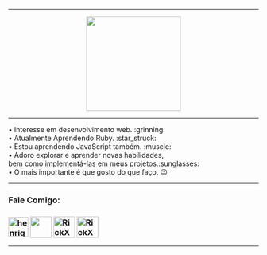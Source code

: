 

---

<div align="center">
  <a href="https://github.com/HaXavier">
  <img height="190em" src="https://github-readme-stats.vercel.app/api?username=HaXavier&show_icons=true&theme=tokyonight&include_all_commits=true&count_private=true"/><a/>
</div>

---

<div>
• Interesse em desenvolvimento web. :grinning:<br>
• Atualmente Aprendendo Ruby. :star_struck:<br>
• Estou aprendendo JavaScript também. :muscle:<br>
• Adoro explorar e aprender novas habilidades,<br> 
bem como implementá-las em meus projetos.:sunglasses:<br>
• O mais importante é que gosto do que faço. 😉<br>
<div/>

---

<div>
<h3>Fale Comigo: <h3/>
<a href="https://linkedin.com/in/henrique-alves-xavier-361709221" target="blank"><img align="center" src="https://img.icons8.com/color/344/linkedin-circled--v1.png" alt="henrique-alves-xavier-361709221"  height="40" width="40"/></a>
<a href="https://instagram.com/henrique.a_xavier" target="blank"><img align="center" src="https://img.icons8.com/fluency/344/instagram-new.png" height="43" width="43" /></a>
<a href="https://discord.gg/RickX4V13R#3234" target="blank"><img align="center" src="https://img.icons8.com/fluency/344/discord-new-logo.png" alt="RickX4V13R#3234"  height="43" width="43"/></a>
<a href="mailto:henriquexa08212@gmail.com" target="blank"><img align="center" src="https://img.icons8.com/color/344/gmail-new.png" alt="RickX4V13R#3234"  height="43" width="43"/></a>

<div/>

---






